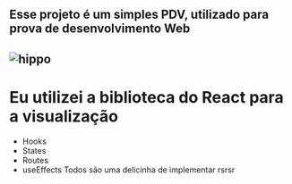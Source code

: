 <h2>Esse projeto é um simples PDV, utilizado para prova de desenvolvimento Web<h2>

   ![hippo](https://media.giphy.com/media/26tn33aiTi1jkl6H6/giphy.gif)
   
# Eu utilizei a biblioteca do React para a visualização
  - Hooks
  - States
  - Routes
  - useEffects
         Todos são uma delicinha de implementar rsrsr
